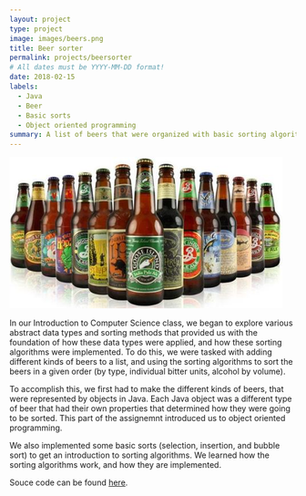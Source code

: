 ```yaml
---
layout: project
type: project
image: images/beers.png
title: Beer sorter
permalink: projects/beersorter
# All dates must be YYYY-MM-DD format!
date: 2018-02-15
labels:
  - Java
  - Beer
  - Basic sorts
  - Object oriented programming
summary: A list of beers that were organized with basic sorting algorithms in ICS 211
---
```


<img class="ui medium right floated rounded image" src="../images/beer.jpg">

In our Introduction to Computer Science class, we began to explore various abstract data types and sorting methods that provided us with the foundation of how these data types were applied, and how these sorting algorithms were implemented. To do this, we were tasked with adding different kinds of beers to a list, and using the sorting algorithms to sort the beers in a given order (by type, individual bitter units, alcohol by volume). 

To accomplish this, we first had to make the different kinds of beers, that were represented by objects in Java. Each Java object was a different type of beer that had their own properties that determined how they were going to be sorted. This part of the assignemnt introduced us to object oriented programming. 

We also implemented some basic sorts (selection, insertion, and bubble sort) to get an introduction to sorting algorithms. We learned how the sorting algorithms work, and how they are implemented. 

Souce code can be found [here](https://github.com/ryotabs/beersorter).
